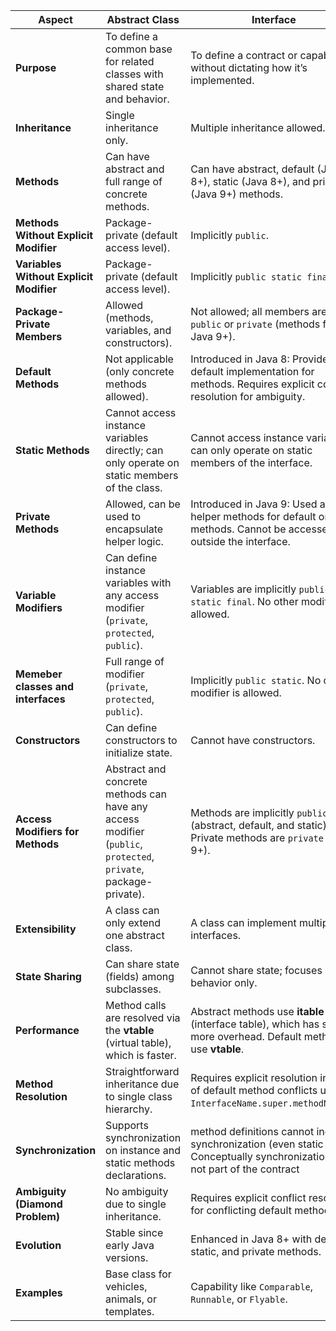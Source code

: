 | **Aspect**                     | **Abstract Class**                                       | **Interface**                                           |
|--------------------------------|----------------------------------------------------------|--------------------------------------------------------|
| **Purpose**                    | To define a common base for related classes with shared state and behavior. | To define a contract or capability without dictating how it’s implemented. |
| **Inheritance**                | Single inheritance only.                                 | Multiple inheritance allowed.                          |
| **Methods**                    | Can have abstract and full range of concrete methods.                 | Can have abstract, default (Java 8+), static (Java 8+), and private (Java 9+) methods. |
| **Methods Without Explicit Modifier** | Package-private (default access level).               | Implicitly `public`.                                   |
| **Variables Without Explicit Modifier** | Package-private (default access level).               | Implicitly `public static final`.                      |
| **Package-Private Members**    | Allowed (methods, variables, and constructors).          | Not allowed; all members are either `public` or `private` (methods from Java 9+). |
| **Default Methods**            | Not applicable (only concrete methods allowed).          | Introduced in Java 8: Provide default implementation for methods. Requires explicit conflict resolution for ambiguity. |
| **Static Methods**             | Cannot access instance variables directly; can only operate on static members of the class. | Cannot access instance variables; can only operate on static members of the interface. |
| **Private Methods**            | Allowed, can be used to encapsulate helper logic.        | Introduced in Java 9: Used as helper methods for default or static methods. Cannot be accessed outside the interface. |
| **Variable Modifiers**         | Can define instance variables with any access modifier (`private`, `protected`, `public`). | Variables are implicitly `public static final`. No other modifier is allowed. |
| **Memeber classes and interfaces**         |Full range of modifier (`private`, `protected`, `public`). | Implicitly `public static`. No other modifier is allowed. |
| **Constructors**               | Can define constructors to initialize state.            | Cannot have constructors.                              |
| **Access Modifiers for Methods**| Abstract and concrete methods can have any access modifier (`public`, `protected`, `private`, package-private). | Methods are implicitly `public` (abstract, default, and static). Private methods are `private` (Java 9+). |
| **Extensibility**              | A class can only extend one abstract class.              | A class can implement multiple interfaces.             |
| **State Sharing**              | Can share state (fields) among subclasses.              | Cannot share state; focuses on behavior only.          |
| **Performance**                | Method calls are resolved via the **vtable** (virtual table), which is faster. | Abstract methods use **itable** (interface table), which has slightly more overhead. Default methods use **vtable**. |
| **Method Resolution**          | Straightforward inheritance due to single class hierarchy. | Requires explicit resolution in case of default method conflicts using `InterfaceName.super.methodName()`. |
| **Synchronization**            | Supports synchronization on instance and static methods declarations. | method definitions cannot include synchronization (even static ones). Conceptually synchronization is not part of the contract |
| **Ambiguity (Diamond Problem)**| No ambiguity due to single inheritance.                 | Requires explicit conflict resolution for conflicting default methods. |
| **Evolution**                  | Stable since early Java versions.                       | Enhanced in Java 8+ with default, static, and private methods. |
| **Examples**                   | Base class for vehicles, animals, or templates.         | Capability like `Comparable`, `Runnable`, or `Flyable`. |


